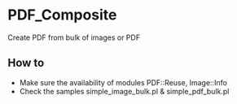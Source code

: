 # PDF_Composite
Create PDF from bulk of images or PDF

## How to
- Make sure the availability of modules PDF::Reuse, Image::Info
- Check the samples simple_image_bulk.pl & simple_pdf_bulk.pl
